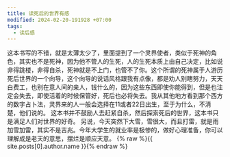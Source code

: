 ```yaml
---
title: 读死后的世界有感
modified: 2024-02-20-191928 +07:00
tags:
  - 读后感
---
```


这本书写的不错，就是太薄太少了，里面提到了一个灵界使者，类似于死神的角色，其实也不是死神，因为他不管人的生死，人的生死本质上由自己决定，比如说非得跳楼，非得自杀，死神就是不上门，也管不了你。这个所谓的死神属于人游历死后世界的一个向导，这个向导的说话风格跟我有点像，都是劝人别瞎努力，天天白费工，也别在意人间的亲人，钱什么的，因为这些东西即使你能得到，但是也注定会失去，即使活着的时候保管好，死后也必将失去。我从其他地方看到那个西方的数字占卜法，灵界来的人一般会选择在11或者22日出生，至于为什么，不清楚，他们说的。
这本书并不鼓励人去赶紧自杀，然后探索死后的世界，这本书只是满足人们对世界的好奇。
另说，今天突然下大雪，雪很大，而且打雷，就是雨加雪加雷，其实不是吉兆。今年大学生的就业率是极惨的，做好心理准备，你可以理解成是老天的意思，摆烂是顺应天意。
{% raw %}{{ site.posts[0].author.name }}{% endraw %}
